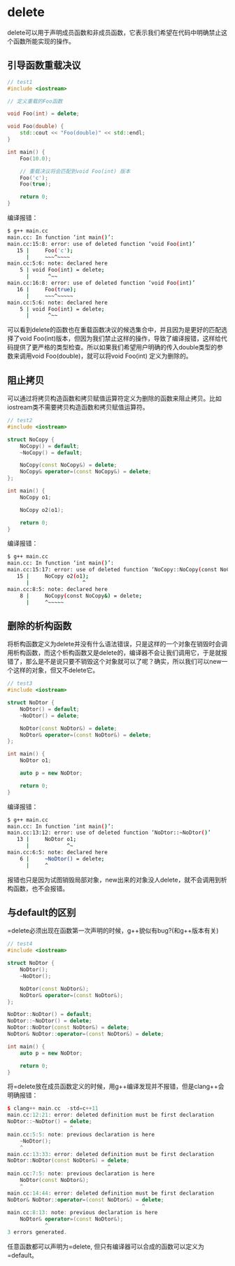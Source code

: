 # delete

delete可以用于声明成员函数和非成员函数，它表示我们希望在代码中明确禁止这个函数所能实现的操作。


## 引导函数重载决议

```cpp
// test1
#include <iostream>

// 定义重载的Foo函数

void Foo(int) = delete;

void Foo(double) {
    std::cout << "Foo(double)" << std::endl;
}

int main() {
    Foo(10.0);

    // 重载决议将会匹配到void Foo(int) 版本
    Foo('c');
    Foo(true);

    return 0;
}
```

编译报错：
```bash
$ g++ main.cc
main.cc: In function ‘int main()’:
main.cc:15:8: error: use of deleted function ‘void Foo(int)’
   15 |     Foo('c');
      |     ~~~^~~~~
main.cc:5:6: note: declared here
    5 | void Foo(int) = delete;
      |      ^~~
main.cc:16:8: error: use of deleted function ‘void Foo(int)’
   16 |     Foo(true);
      |     ~~~^~~~~~
main.cc:5:6: note: declared here
    5 | void Foo(int) = delete;
      |      ^~~
```

可以看到delete的函数也在重载函数决议的候选集合中，并且因为是更好的匹配选择了void Foo(int)版本，但因为我们禁止这样的操作，导致了编译报错，这样给代码提供了更严格的类型检查。所以如果我们希望用户明确的传入double类型的参数来调用void Foo(double)，就可以将void Foo(int) 定义为删除的。

## 阻止拷贝

可以通过将拷贝构造函数和拷贝赋值运算符定义为删除的函数来阻止拷贝。比如iostream类不需要拷贝构造函数和拷贝赋值运算符。

```cpp
// test2
#include <iostream>

struct NoCopy {
    NoCopy() = default;
    ~NoCopy() = default;

    NoCopy(const NoCopy&) = delete;
    NoCopy& operator=(const NoCopy&) = delete;
};

int main() {
    NoCopy o1;

    NoCopy o2(o1);

    return 0;
}
```

编译报错：

```bash
$ g++ main.cc
main.cc: In function ‘int main()’:
main.cc:15:17: error: use of deleted function ‘NoCopy::NoCopy(const NoCopy&)’
   15 |     NoCopy o2(o1);
      |                 ^
main.cc:8:5: note: declared here
    8 |     NoCopy(const NoCopy&) = delete;
      |     ^~~~~~
```

## 删除的析构函数

将析构函数定义为delete并没有什么语法错误，只是这样的一个对象在销毁时会调用析构函数，而这个析构函数又是delete的，编译器不会让我们调用它，于是就报错了，那么是不是说只要不销毁这个对象就可以了呢？确实，所以我们可以new一个这样的对象，但又不delete它。

```cpp
// test3
#include <iostream>

struct NoDtor {
    NoDtor() = default;
    ~NoDtor() = delete;

    NoDtor(const NoDtor&) = delete;
    NoDtor& operator=(const NoDtor&) = delete;
};

int main() {
    NoDtor o1;

    auto p = new NoDtor;

    return 0;
}
```

编译报错：

```bash
$ g++ main.cc
main.cc: In function ‘int main()’:
main.cc:13:12: error: use of deleted function ‘NoDtor::~NoDtor()’
   13 |     NoDtor o1;
      |            ^~
main.cc:6:5: note: declared here
    6 |     ~NoDtor() = delete;
      |     ^
```

报错也只是因为试图销毁局部对象，new出来的对象没人delete，就不会调用到析构函数，也不会报错。

## 与default的区别

=delete必须出现在函数第一次声明的时候，g++貌似有bug?(和g++版本有关)

```cpp
// test4
#include <iostream>

struct NoDtor {
    NoDtor();
    ~NoDtor();

    NoDtor(const NoDtor&);
    NoDtor& operator=(const NoDtor&);
};

NoDtor::NoDtor() = default;
NoDtor::~NoDtor() = delete;
NoDtor::NoDtor(const NoDtor&) = delete;
NoDtor& NoDtor::operator=(const NoDtor&) = delete;

int main() {
    auto p = new NoDtor;

    return 0;
}
```

将=delete放在成员函数定义的时候，用g++编译发现并不报错，但是clang++会明确报错：

```cpp
$ clang++ main.cc  -std=c++11
main.cc:12:21: error: deleted definition must be first declaration
NoDtor::~NoDtor() = delete;
                    ^
main.cc:5:5: note: previous declaration is here
    ~NoDtor();
    ^
main.cc:13:33: error: deleted definition must be first declaration
NoDtor::NoDtor(const NoDtor&) = delete;
                                ^
main.cc:7:5: note: previous declaration is here
    NoDtor(const NoDtor&);
    ^
main.cc:14:44: error: deleted definition must be first declaration
NoDtor& NoDtor::operator=(const NoDtor&) = delete;
                                           ^
main.cc:8:13: note: previous declaration is here
    NoDtor& operator=(const NoDtor&);
            ^
3 errors generated.
```


任意函数都可以声明为=delete, 但只有编译器可以合成的函数可以定义为=default。
